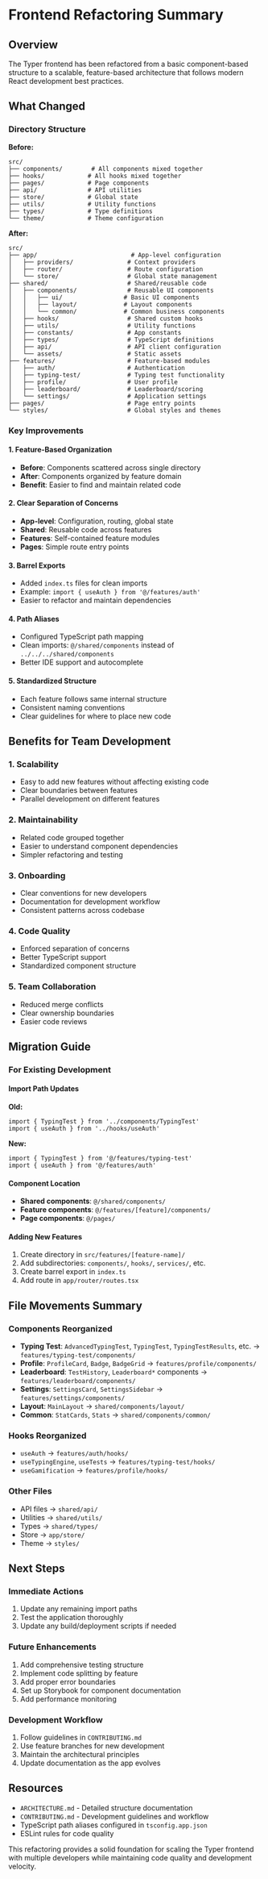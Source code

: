 # Frontend Refactoring Summary

## Overview
The Typer frontend has been refactored from a basic component-based structure to a scalable, feature-based architecture that follows modern React development best practices.

## What Changed

### Directory Structure
**Before:**
```
src/
├── components/        # All components mixed together
├── hooks/            # All hooks mixed together
├── pages/            # Page components
├── api/              # API utilities
├── store/            # Global state
├── utils/            # Utility functions
├── types/            # Type definitions
└── theme/            # Theme configuration
```

**After:**
```
src/
├── app/                          # App-level configuration
│   ├── providers/               # Context providers
│   ├── router/                  # Route configuration
│   └── store/                   # Global state management
├── shared/                      # Shared/reusable code
│   ├── components/              # Reusable UI components
│   │   ├── ui/                 # Basic UI components
│   │   ├── layout/             # Layout components
│   │   └── common/             # Common business components
│   ├── hooks/                   # Shared custom hooks
│   ├── utils/                   # Utility functions
│   ├── constants/               # App constants
│   ├── types/                   # TypeScript definitions
│   ├── api/                     # API client configuration
│   └── assets/                  # Static assets
├── features/                    # Feature-based modules
│   ├── auth/                    # Authentication
│   ├── typing-test/             # Typing test functionality
│   ├── profile/                 # User profile
│   ├── leaderboard/             # Leaderboard/scoring
│   └── settings/                # Application settings
├── pages/                       # Page entry points
└── styles/                      # Global styles and themes
```

### Key Improvements

#### 1. Feature-Based Organization
- **Before**: Components scattered across single directory
- **After**: Components organized by feature domain
- **Benefit**: Easier to find and maintain related code

#### 2. Clear Separation of Concerns
- **App-level**: Configuration, routing, global state
- **Shared**: Reusable code across features
- **Features**: Self-contained feature modules
- **Pages**: Simple route entry points

#### 3. Barrel Exports
- Added `index.ts` files for clean imports
- Example: `import { useAuth } from '@/features/auth'`
- Easier to refactor and maintain dependencies

#### 4. Path Aliases
- Configured TypeScript path mapping
- Clean imports: `@/shared/components` instead of `../../../shared/components`
- Better IDE support and autocomplete

#### 5. Standardized Structure
- Each feature follows same internal structure
- Consistent naming conventions
- Clear guidelines for where to place new code

## Benefits for Team Development

### 1. **Scalability**
- Easy to add new features without affecting existing code
- Clear boundaries between features
- Parallel development on different features

### 2. **Maintainability**
- Related code grouped together
- Easier to understand component dependencies
- Simpler refactoring and testing

### 3. **Onboarding**
- Clear conventions for new developers
- Documentation for development workflow
- Consistent patterns across codebase

### 4. **Code Quality**
- Enforced separation of concerns
- Better TypeScript support
- Standardized component structure

### 5. **Team Collaboration**
- Reduced merge conflicts
- Clear ownership boundaries
- Easier code reviews

## Migration Guide

### For Existing Development

#### Import Path Updates
**Old:**
```tsx
import { TypingTest } from '../components/TypingTest'
import { useAuth } from '../hooks/useAuth'
```

**New:**
```tsx
import { TypingTest } from '@/features/typing-test'
import { useAuth } from '@/features/auth'
```

#### Component Location
- **Shared components**: `@/shared/components/`
- **Feature components**: `@/features/[feature]/components/`
- **Page components**: `@/pages/`

#### Adding New Features
1. Create directory in `src/features/[feature-name]/`
2. Add subdirectories: `components/`, `hooks/`, `services/`, etc.
3. Create barrel export in `index.ts`
4. Add route in `app/router/routes.tsx`

## File Movements Summary

### Components Reorganized
- **Typing Test**: `AdvancedTypingTest`, `TypingTest`, `TypingTestResults`, etc. → `features/typing-test/components/`
- **Profile**: `ProfileCard`, `Badge`, `BadgeGrid` → `features/profile/components/`
- **Leaderboard**: `TestHistory`, `Leaderboard*` components → `features/leaderboard/components/`
- **Settings**: `SettingsCard`, `SettingsSidebar` → `features/settings/components/`
- **Layout**: `MainLayout` → `shared/components/layout/`
- **Common**: `StatCards`, `Stats` → `shared/components/common/`

### Hooks Reorganized
- `useAuth` → `features/auth/hooks/`
- `useTypingEngine`, `useTests` → `features/typing-test/hooks/`
- `useGamification` → `features/profile/hooks/`

### Other Files
- API files → `shared/api/`
- Utilities → `shared/utils/`
- Types → `shared/types/`
- Store → `app/store/`
- Theme → `styles/`

## Next Steps

### Immediate Actions
1. Update any remaining import paths
2. Test the application thoroughly
3. Update any build/deployment scripts if needed

### Future Enhancements
1. Add comprehensive testing structure
2. Implement code splitting by feature
3. Add proper error boundaries
4. Set up Storybook for component documentation
5. Add performance monitoring

### Development Workflow
1. Follow guidelines in `CONTRIBUTING.md`
2. Use feature branches for new development
3. Maintain the architectural principles
4. Update documentation as the app evolves

## Resources

- `ARCHITECTURE.md` - Detailed structure documentation
- `CONTRIBUTING.md` - Development guidelines and workflow
- TypeScript path aliases configured in `tsconfig.app.json`
- ESLint rules for code quality

This refactoring provides a solid foundation for scaling the Typer frontend with multiple developers while maintaining code quality and development velocity.